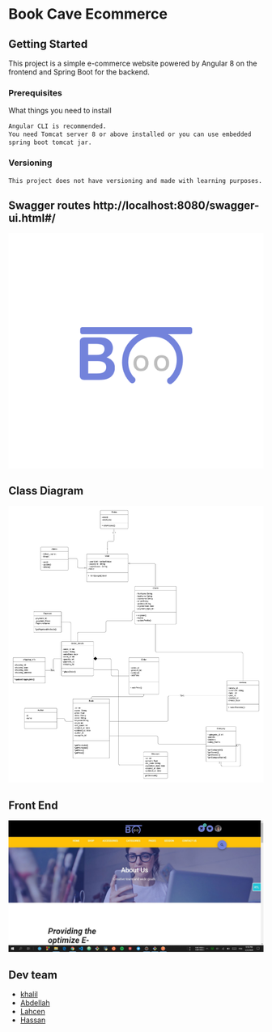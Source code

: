 # Book Cave Ecommerce

## Getting Started

This project is a simple e-commerce website powered by Angular 8 on the frontend and Spring Boot for the backend.

### Prerequisites

What things you need to install
```
Angular CLI is recommended.
You need Tomcat server 8 or above installed or you can use embedded spring boot tomcat jar.
```

### Versioning
```
This project does not have versioning and made with learning purposes.
```

## Swagger routes http://localhost:8080/swagger-ui.html#/

![alt text](https://github.com/KhalilKes/book_cave/blob/master/rand_folder/logo.png)

## Class Diagram
![alt text](https://github.com/KhalilKes/book_cave/blob/master/rand_folder/class-diagram.png)

## Front End
![alt text](https://github.com/KhalilKes/book_cave/blob/master/rand_folder/ecomm1.jpg)



## Dev team

* [khalil](https://github.com/KhalilKes)
* [Abdellah](https://github.com/x7ard)
* [Lahcen](https://github.com/lahcenaboulala)
* [Hassan](https://github.com/hassankrid)
